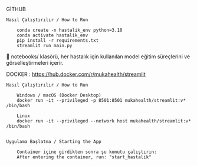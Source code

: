 
GİTHUB 

    Nasıl Çalıştırılır / How to Run

        conda create -n hastalik_env python=3.10
        conda activate hastalik_env
        pip install -r requirements.txt
        streamlit run main.py

📁 notebooks/ klasörü, her hastalık için kullanılan model eğitim süreçlerini ve görselleştirmeleri içerir.

DOCKER : https://hub.docker.com/r/mukahealth/streamlit

    Nasıl Çalıştırılır / How to Run

        Windows / macOS (Docker Desktop)
        docker run -it --privileged -p 8501:8501 mukahealth/streamlit:v* /bin/bash

        Linux
        docker run -it --privileged --network host mukahealth/streamlit:v* /bin/bash


    Uygulama Başlatma / Starting the App

        Container içine girdikten sonra şu komutu çalıştırın:
        After entering the container, run: "start_hastalik"

